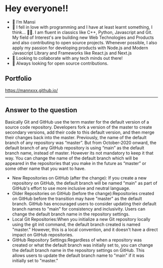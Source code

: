 # Hey everyone!!
- 👋 I’m Mansi
- 👀 I fell in love with programming and I have at least learnt something, I think… 🤷‍♂️. I am fluent in classics like C++, Python, Javascript and Git. My field of Interest's are building new  Web Technologies and Products and also contributing to open source projects. Whenever possible, I also apply my passion for developing products with Node.js and Modern Javascript Library and Frameworks  like React.js and Next.js
- 👬 Looking to collaborate with any tech minds out there!
- 👬 Always looking for open source contributions.


## Portfolio
https://mannxxx.github.io/

<hr>

## Answer to the question

Basically Git and GitHub use the term master for the default version of a source code repository. Developers fork a version of the master to create secondary versions, add their code to this default version, and then merge their changes back into the master.
Previously, the name of the default branch of any repository was “master”. But from October-2020 onward, the default branch of any GitHub repository is using “main” as the default branch name, instead of master. However its not mandatory to keep it that way. You can change the name of the default branch which will be appeared in the repositories that you make in the future as “master” or some other name that you want to have.

- New Repositories on GitHub (after the change): If you create a new repository on GitHub, the default branch will be named "main" as part of GitHub's effort to use more inclusive and neutral language.
- Older Repositories on GitHub (before the change):Repositories created on GitHub before the transition may have "master" as the default branch. GitHub has encouraged users to consider updating their default branch names to "main" for consistency and inclusivity. Users can change the default branch name in the repository settings.
- Local Git Repositories:When you initialize a new Git repository locally using the git init command, the default branch created is named "master." However, this is a local convention, and it doesn't have a direct impact on GitHub repositories.
- GitHub Repository Settings:Regardless of when a repository was created or what the default branch was initially set to, you can change the default branch name in the repository settings on GitHub. This allows users to update the default branch name to "main" if it was initially set to "master."
